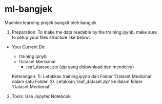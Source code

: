 # ml-bangjek
Machine learning projek bangkit oleh bangjek

1. Preparation:
To make the data readable by the training.ipynb, make sure to setup your files structure like below:
- Your Current Dir:
  - training.ipnyb
  - Dataset Medicinal:
    - leaf_dataset.zip (zip yang didownload dari mendeley) 

  Keterangan:
  1). Letakkan training.ipynb dan Folder 'Dataset Medicinal' dalam satu Folder.
  2). Letakkan 'leaf_dataset.zip' ke dalam folder 'Dataset Medicinal'.
  
2. Tools: Use Jupyter Notebook.

